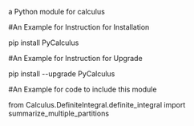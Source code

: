 a Python module for calculus

#An Example for Instruction for Installation

pip install PyCalculus

#An Example for Instruction for Upgrade

pip install --upgrade PyCalculus

#An Example for code to include this module

from Calculus.DefiniteIntegral.definite_integral import summarize_multiple_partitions
